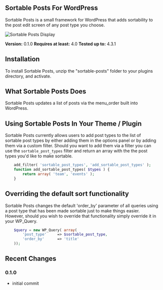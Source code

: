 ## Sortable Posts For WordPress
Sortable Posts is a small framework for WordPress that adds sortability to the post edit screen of any post type you choose.

![Sortable Posts Display](https://github.com/CarlosRios/sortable-posts-wp/blob/plugin/assets/images/display_image.jpg)

**Version:** 0.1.0
**Requires at least:** 4.0
**Tested up to:** 4.3.1

## Installation
To install Sortable Posts, unzip the "sortable-posts" folder to your plugins directory, and activate.

## What Sortable Posts Does
Sortable Posts updates a list of posts via the menu_order built into WordPress.

## Using Sortable Posts In Your Theme / Plugin
Sortable Posts currently allows users to add post types to the list of sortable post types by either adding them in the options panel or by adding them via a custom filter. Should you want to add them via a filter you can use the `sortable_post_types` filter and return an array with the the post types you'd like to make sortable.

``` php
	add_filter( 'sortable_post_types', 'add_sortable_post_types' );
	function add_sortable_post_types( $types ) {
		return array( 'team', 'events' );
	}
```

## Overriding the default sort functionality
Sortable Posts changes the default 'order_by' parameter of all queries using a post type that has been made sortable just to make things easier. However, should you wish to override that functionality simply override it in your WP_Query.

```php
	$query = new WP_Query( array(
		'post_type'		=> $sortable_post_type,
		'order_by'		=> 'title'
	));
```

## Recent Changes

### 0.1.0
 - initial commit